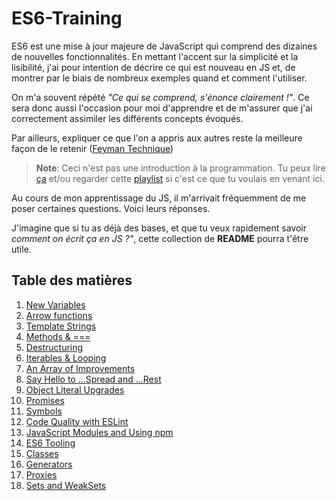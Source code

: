 # ES6-Training

ES6 est une mise à jour majeure de JavaScript qui comprend des dizaines de nouvelles fonctionnalités. En mettant l'accent sur la simplicité et la lisibilité, j'ai pour intention de décrire ce qui est nouveau en JS et, de montrer par le biais de nombreux exemples quand et comment l'utiliser.

On m'a souvent répété *"Ce qui se comprend, s'énonce clairement !"*. Ce sera donc aussi l'occasion pour moi d'apprendre et de m'assurer que j'ai correctement assimiler les différents concepts évoqués.

Par ailleurs, expliquer ce que l'on a appris aux autres reste la meilleure façon de le retenir ([Feyman Technique](https://www.youtube.com/watch?v=_f-qkGJBPts))

>**Note**: Ceci n'est pas une introduction à la programmation. Tu peux lire [ça](https://thot.space/javascript/example) et/ou regarder cette [playlist](https://www.youtube.com/playlist?list=PLnS-t85xRSrIC8Ytj-UslCO4iEqr_hJnI) si c'est ce que tu voulais en venant ici.

Au cours de mon apprentissage du JS, il m'arrivait fréquemment de me poser certaines questions. Voici leurs réponses.

J'imagine que si tu as déjà des bases, et que tu veux rapidement savoir *comment on écrit ça en JS ?"*, cette collection de **README** pourra t'être utile.

## Table des matières

1. [New Variables](https://github.com/kecro/ES6-Training/tree/master/01%20-%20New%20Variables#var-let--const)
2. [Arrow functions](https://github.com/kecro/ES6-Training/tree/master/02%20-%20Arrow%20functions#arrow-function-function--this)
3. [Template Strings](https://github.com/kecro/ES6-Training/tree/master/03%20-%20Template%20Strings#template-strings)
4. [Methods & ===](https://github.com/kecro/ES6-Training/tree/master/04%20-%20methods%20%26%20%3D%3D%3D#methods--)
5. [Destructuring](https://github.com/kecro/ES6-Training/tree/master/05%20-%20Destructuring)
6. [Iterables & Looping](https://github.com/kecro/ES6-Training/tree/master/06%20-%20Iterables%20%26%20Looping#iterables--looping)
7. [An Array of Improvements](https://github.com/kecro/ES6-Training/tree/master/07%20-%20An%20Array%20of%20Improvements#array)
8. [Say Hello to ...Spread and ...Rest](https://github.com/kecro/ES6-Training/tree/master/08%20-%20Say%20Hello%20to%20...Spread%20and%20...Rest#spread-operator--rest-param)
9. [Object Literal Upgrades](https://github.com/kecro/ES6-Training/tree/master/09%20-%20Object%20Literal%20Upgrades#objects)
10. [ Promises](https://github.com/kecro/ES6-Training/tree/er/10%20-%20Promises#promise)
11. [ Symbols](https://github.com/kecro/ES6-Training/tree/master/11%20-%20Symbols#symbols)
12. [ Code Quality with ESLint](https://github.com/kecro/ES6-Training/tree/master/12%20-%20Code%20Quality%20with%20ESLint#eslint)
13. [ JavaScript Modules and Using npm](https://github.com/kecro/ES6-Training/tree/master/13%20-%20JavaScript%20Modules%20and%20Using%20npm#js-modules--npm)
14. [ ES6 Tooling](https://github.com/kecro/ES6-Training/tree/er/14%20-%20ES6%20Tooling#es6-tooling)
15. [ Classes](https://github.com/kecro/ES6-Training/tree/master/15%20-%20Classes#classes)
16. [ Generators](https://github.com/kecro/ES6-Training/tree/master/16%20-%20Generators#generators)
17. [ Proxies](https://github.com/kecro/ES6-Training/tree/master/17%20-%20Proxies#proxies)
18. [ Sets and WeakSets](https://github.com/kecro/ES6-Training/tree/master/18%20-%20Sets%20and%20WeakSets)
